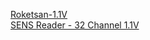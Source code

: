 <a href="https://github.com/Blevent/yordamtest/releases/download/main/sensreader-roketsan-x86-v1.1.zip"> Roketsan-1.1V </a>
<br>
<a href="https://github.com/Blevent/yordamtest/releases/download/main/sensreader-32-channel-x86-v1.1.zip"> SENS Reader - 32 Channel 1.1V</a>

